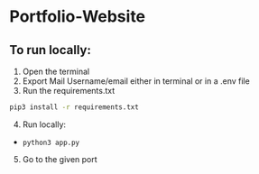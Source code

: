 # Portfolio-Website

## To run locally:
1. Open the terminal
2. Export Mail Username/email either in terminal or in a .env file
3. Run the requirements.txt
```bash
pip3 install -r requirements.txt
```
4. Run locally:
- ```python3 app.py```
5. Go to the given port
